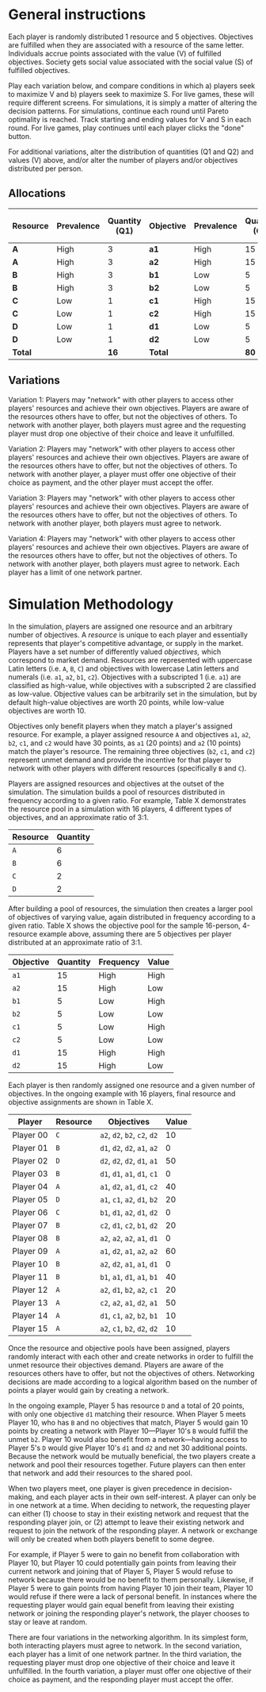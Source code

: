 # General instructions

Each player is randomly distributed 1 resource and 5 objectives. Objectives are fulfilled when they are associated with a resource of the same letter. Individuals accrue points associated with the value (V) of fulfilled objectives. Society gets social value associated with the social value (S) of fulfilled objectives.

Play each variation below, and compare conditions in which a) players seek to maximize V and b) players seek to maximize S. For live games, these will require different screens. For simulations, it is simply a matter of altering the decision patterns. For simulations, continue each round until Pareto optimality is reached. Track starting and ending values for V and S in each round. For live games, play continues until each player clicks the "done" button.

For additional variations, alter the distribution of quantities (Q1 and Q2) and values (V) above, and/or alter the number of players and/or objectives distributed per person.

## Allocations

Resource  | Prevalence | Quantity (Q1) | Objective | Prevalence | Quantity (Q2) | Value | Value (V) | Social Value (S=Q1*Q2*V)  
--------- | ---------- | ------------- | --------- | ---------- | ------------- | ----- | --------- | ----------------------  
**A**     | High       | 3             | **a1**    | High       | 15            | High  | 20        | 900  
**A**     | High       | 3             | **a2**    | High       | 15            | Low   | 10        | 450  
**B**     | High       | 3             | **b1**    | Low        | 5             | High  | 20        | 300  
**B**     | High       | 3             | **b2**    | Low        | 5             | Low   | 10        | 150  
**C**     | Low        | 1             | **c1**    | High       | 15            | High  | 20        | 300  
**C**     | Low        | 1             | **c2**    | High       | 15            | Low   | 10        | 150  
**D**     | Low        | 1             | **d1**    | Low        | 5             | High  | 20        | 100  
**D**     | Low        | 1             | **d2**    | Low        | 5             | Low   | 10        | 50  
**Total** | &nbsp;     | **16**        | **Total** | &nbsp;     | **80**        | &nbsp;| **Total** | **2400**  


## Variations

Variation 1: Players may "network" with other players to access other players' resources and achieve their own objectives. Players are aware of the resources others have to offer, but not the objectives of others. To network with another player, both players must agree and the requesting player must drop one objective of their choice and leave it unfulfilled.
                                                                             
Variation 2: Players may "network" with other players to access other players' resources and achieve their own objectives. Players are aware of the resources others have to offer, but not the objectives of others. To network with another player, a player must offer one objective of their choice as payment, and the other player must accept the offer.
                                                                             
Variation 3: Players may "network" with other players to access other players' resources and achieve their own objectives. Players are aware of the resources others have to offer, but not the objectives of others. To network with another player, both players must agree to network.
                                                                             
Variation 4: Players may "network" with other players to access other players' resources and achieve their own objectives. Players are aware of the resources others have to offer, but not the objectives of others. To network with another player, both players must agree to network. Each player has a limit of one network partner. 


# Simulation Methodology

In the simulation, players are assigned one resource and an arbitrary number of objectives. A *resource* is unique to each player and essentially represents that player's competitive advantage, or supply in the market. Players have a set number of differently valued *objectives,* which correspond to market demand. Resources are represented with uppercase Latin letters (i.e. `A`, `B`, `C`) and objectives with lowercase Latin letters and numerals (i.e. `a1`, `a2`, `b1`, `c2`). Objectives with a subscripted 1 (i.e. `a1`) are classified as high-value, while objectives with a subscripted 2 are classified as low-value. Objective values can be arbitrarily set in the simulation, but by default high-value objectives are worth 20 points, while low-value objectives are worth 10.

Objectives only benefit players when they match a player's assigned resource. For example, a player assigned resource `A` and objectives `a1`, `a2`, `b2`, `c1`, and `c2` would have 30 points, as `a1` (20 points) and `a2` (10 points) match the player's resource. The remaining three objectives (`b2`, `c1`, and `c2`) represent unmet demand and provide the incentive for that player to network with other players with different resources (specifically `B` and `C`). 

Players are assigned resources and objectives at the outset of the simulation. The simulation builds a pool of resources distributed in frequency according to a given ratio. For example, Table X demonstrates the resource pool in a simulation with 16 players, 4 different types of objectives, and an approximate ratio of 3:1. 

Resource | Quantity  
-------- | ------  
`A`      | 6  
`B`      | 6  
`C`      | 2  
`D`      | 2  

After building a pool of resources, the simulation then creates a larger pool of objectives of varying value, again distributed in frequency according to a given ratio. Table X shows the objective pool for the sample 16-person, 4-resource example above, assuming there are 5 objectives per player distributed at an approximate ratio of 3:1.

Objective | Quantity | Frequency | Value  
--------- | -------- | --------- | ---  
`a1`      | 15       | High      | High  
`a2`      | 15       | High      | Low  
`b1`      | 5        | Low       | High  
`b2`      | 5        | Low       | Low  
`c1`      | 5        | Low       | High  
`c2`      | 5        | Low       | Low  
`d1`      | 15       | High      | High  
`d2`      | 15       | High      | Low  


Each player is then randomly assigned one resource and a given number of objectives. In the ongoing example with 16 players, final resource and objective assignments are shown in Table X. 

Player    | Resource | Objectives                   | Value  
--------- | -------- | ---------------------------- | ---  
Player 00 | `C`      | `a2`, `d2`, `b2`, `c2`, `d2` | 10  
Player 01 | `B`      | `d1`, `d2`, `d2`, `a1`, `a2` | 0  
Player 02 | `D`      | `d2`, `d2`, `d2`, `d1`, `a1` | 50  
Player 03 | `B`      | `d1`, `d1`, `a1`, `d1`, `c1` | 0  
Player 04 | `A`      | `a1`, `d2`, `a1`, `d1`, `c2` | 40  
Player 05 | `D`      | `a1`, `c1`, `a2`, `d1`, `b2` | 20  
Player 06 | `C`      | `b1`, `d1`, `a2`, `d1`, `d2` | 0  
Player 07 | `B`      | `c2`, `d1`, `c2`, `b1`, `d2` | 20  
Player 08 | `B`      | `a2`, `a2`, `a2`, `a1`, `d1` | 0  
Player 09 | `A`      | `a1`, `d2`, `a1`, `a2`, `a2` | 60  
Player 10 | `B`      | `a2`, `d2`, `a1`, `a1`, `d1` | 0  
Player 11 | `B`      | `b1`, `a1`, `d1`, `a1`, `b1` | 40  
Player 12 | `A`      | `a2`, `d1`, `b2`, `a2`, `c1` | 20  
Player 13 | `A`      | `c2`, `a2`, `a1`, `d2`, `a1` | 50  
Player 14 | `A`      | `d1`, `c1`, `a2`, `b2`, `b1` | 10  
Player 15 | `A`      | `a2`, `c1`, `b2`, `d2`, `d2` | 10  

Once the resource and objective pools have been assigned, players randomly interact with each other and create networks in order to fulfill the unmet resource their objectives demand. Players are aware of the resources others have to offer, but not the objectives of others. Networking decisions are made according to a logical algorithm based on the number of points a player would gain by creating a network. 

In the ongoing example, Player 5 has resource `D` and a total of 20 points, with only one objective `d1` matching their resource. When Player 5 meets Player 10, who has `B` and no objectives that match, Player 5 would gain 10 points by creating a network with Player 10—Player 10's `B` would fulfill the unmet `b2`. Player 10 would also benefit from a network—having access to Player 5's `D` would give Player 10's `d1` and `d2` and net 30 additional points. Because the network would be mutually beneficial, the two players create a network and pool their resources together. Future players can then enter that network and add their resources to the shared pool. 

When two players meet, one player is given precedence in decision-making, and each player acts in their own self-interest.  A player can only be in one network at a time. When deciding to network, the requesting player can either (1) choose to stay in their existing network and request that the responding player join, or (2) attempt to leave their existing network and request to join the network of the responding player. A network or exchange will only be created when both players benefit to some degree.

For example, if Player 5 were to gain no benefit from collaboration with Player 10, but Player 10 could potentially gain points from leaving their current network and joining that of Player 5, Player 5 would refuse to network because there would be no benefit to them personally. Likewise, if Player 5 were to gain points from having Player 10 join their team, Player 10 would refuse if there were a lack of personal benefit.  In instances where the requesting player would gain equal benefit from leaving their existing network or joining the responding player's network, the player chooses to stay or leave at random. 

There are four variations in the networking algorithm. In its simplest form, both interacting players must agree to network. In the second variation, each player has a limit of one network partner. In the third variation, the requesting player must drop one objective of their choice and leave it unfulfilled. In the fourth variation, a player must offer one objective of their choice as payment, and the responding player must accept the offer.